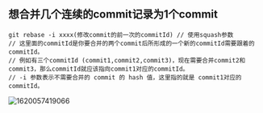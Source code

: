 ## 想合并几个连续的commit记录为1个commit
```
git rebase -i xxxx(修改commit的前一次的commitId) // 使用squash参数
// 这里面的commitId是你要合并的两个commit后所形成的一个新的commitId需要跟着的commitId。
// 例如有三个commitId (commit1,commit2,commit3)，现在需要合并commit2和commit3，那么commitId就应该指向commit1对应的commitId。
// -i 参数表示不需要合并的 commit 的 hash 值，这里指的就是 commit1对应的commitId。
```

![1620057419066](C:\Users\lds\AppData\Roaming\Typora\typora-user-images\1620057419066.png)

